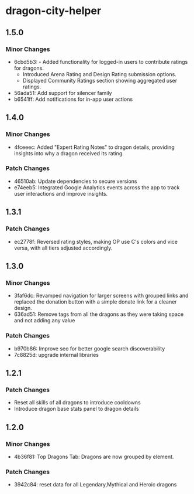 # dragon-city-helper

## 1.5.0

### Minor Changes

- 6cbd5b3: - Added functionality for logged-in users to contribute ratings for dragons.
  - Introduced Arena Rating and Design Rating submission options.
  - Displayed Community Ratings section showing aggregated user ratings.
- 56ada51: Add support for silencer family
- b6541ff: Add notifications for in-app user actions

## 1.4.0

### Minor Changes

- 4fceeec: Added "Expert Rating Notes" to dragon details, providing insights into why a dragon received its rating.

### Patch Changes

- 46510ab: Update dependencies to secure versions
- e74eeb5: Integrated Google Analytics events across the app to track user interactions and improve insights.

## 1.3.1

### Patch Changes

- ec2778f: Reversed rating styles, making OP use C's colors and vice versa, with all tiers adjusted accordingly.

## 1.3.0

### Minor Changes

- 3faf6dc: Revamped navigation for larger screens with grouped links and replaced the donation button with a simple donate link for a cleaner design.
- 636ad51: Remove tags from all the dragons as they were taking space and not adding any value

### Patch Changes

- b970b86: Improve seo for better google search discoverability
- 7c8825d: upgrade internal libraries

## 1.2.1

### Patch Changes

- Reset all skills of all dragons to introduce cooldowns
- Introduce dragon base stats panel to dragon details

## 1.2.0

### Minor Changes

- 4b36f81: Top Dragons Tab: Dragons are now grouped by element.

### Patch Changes

- 3942c84: reset data for all Legendary,Mythical and Heroic dragons
